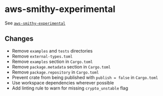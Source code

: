 # aws-smithy-experimental

See [`aws-smithy-experimental`](https://github.com/smithy-lang/smithy-rs/tree/42751e5dbf4d51c06c085e4193bf013a7333a6f5/rust-runtime/aws-smithy-experimental)


## Changes
- Remove `examples` and `tests` directories
- Remove `external-types.toml`
- Remove `examples` section in `Cargo.toml`
- Remove `package.metadata` section in `Cargo.toml`
- Remove `package.repository` in `Cargo.toml`
- Prevent crate from being published with `publish = false` in `Cargo.toml`
- Use workspace dependencies wherever possible
- Add linting rule to warn for missing `crypto_unstable` flag
